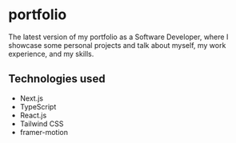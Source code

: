# portfolio
The latest version of my portfolio as a Software Developer, where I showcase some personal projects and talk about myself, my work experience, and my skills.

## Technologies used
- Next.js
- TypeScript
- React.js
- Tailwind CSS
- framer-motion
